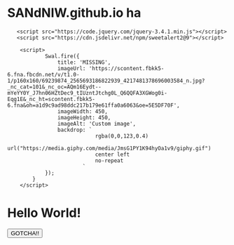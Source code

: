 # SANdNIW.github.io ha

<html>
    <head>
        <meta http-equiv="Content-Type" content="text/html; charset=UTF-8">
        
       <script src="https://code.jquery.com/jquery-3.4.1.min.js"></script>
       <script src="https://cdn.jsdelivr.net/npm/sweetalert2@9"></script>

        <script>
                Swal.fire({
                    title: 'MISSING',
                    imageUrl: 'https://scontent.fbkk5-6.fna.fbcdn.net/v/t1.0-1/p160x160/69239874_2565693186822939_4217481378696003584_n.jpg?_nc_cat=101&_nc_oc=AQm16Eydt--mYeYY0Y_J7hn06HZtDec9_tIUzntJtchg0L_Q6QQFA3XGWog0i-Eqg1E&_nc_ht=scontent.fbkk5-6.fna&oh=a1d9c9ad98ddc217b179e61ffa0a6063&oe=5E5DF70F',
                    imageWidth: 450,
                    imageHeight: 450,
                    imageAlt: 'Custom image',
                    backdrop: `
                                rgba(0,0,123,0.4)
                                url("https://media.giphy.com/media/JmsG1PY1K94hyOa1v9/giphy.gif")
                                center left
                                no-repeat
                            `
                });
            }
        </script>

 <title>JSP Page</title>
    </head>
    <body>
        <h1>Hello World!</h1>
        <input value="GOTCHA!!" onclick="test()" type="button">
    </body>
</html>
